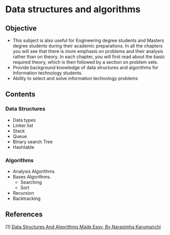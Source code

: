 # Data structures and algorithms
## Objective
- This subject is	also	useful	for	Engineering	degree	students	and	Masters	degree	students	during their	academic	preparations.	In	all	the	chapters	you	will	see	that	there	is	more	emphasis	on problems	and	their	analysis	rather	than	on	theory.	In	each	chapter,	you	will	first	read	about	the basic	required	theory,	which	is	then	followed	by	a	section	on	problem	sets.
- Provide background knowledge of data structures and algorithms for Information technology students.
- Ability to select and solve information technology problems
## Contents
### Data Structures
  - Data types
  - Linker list
  - Stack
  - Queue
  - Binary search Tree
  - Hashtable
### Algorithms
  - Analysis Algorithms
  - Bases Algorithms.
    + Searching
    + Sort
  - Recursion
  - Backtracking
## References
[1] [Data	Structures And Algorithms Made	Easy, By Narasimha	Karumanchi](https://drive.google.com/file/d/1gdU-5sKMkIa3AYCcjE7uyLj8soFW_fwl/view?usp=sharing)
